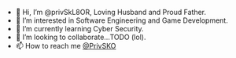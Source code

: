 - 👋 Hi, I’m @privSkL8OR, Loving Husband and Proud Father.  
- 👀 I’m interested in Software Engineering and Game Development.
- 🌱 I’m currently learning Cyber Security. 
- 💞️ I’m looking to collaborate...TODO (lol).
- 📫 How to reach me [@PrivSKO](https://twitter.com/PrivskO)

<!---
privSkL8OR/privSkL8OR is a ✨ special ✨ repository because its `README.md` (this file) appears on your GitHub profile.
You can click the Preview link to take a look at your changes.
--->
